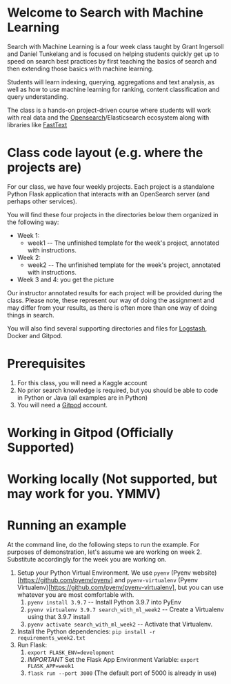 # Welcome to Search with Machine Learning

Search with Machine Learning is a four week class taught by Grant Ingersoll and Daniel Tunkelang and is focused on helping students
quickly get up to speed on search best practices by first teaching the basics of search and then extending those basics with machine learning.  

Students will learn indexing, querying, aggregations and text analysis, as well as how to use machine learning for ranking, content classification and query understanding.

The class is a hands-on project-driven course where students will work with real data and the [Opensearch](https://opensearch.com)/Elasticsearch ecosystem along with libraries like [FastText](https://fasttext.cc/)

# Class code layout (e.g. where the projects are)

For our class, we have four weekly projects.  Each project
is a standalone Python Flask application that interacts with an OpenSearch server (and perhaps other services).  

You will find these four projects in the directories below them organized in the following way:

- Week 1:
    - week1 -- The unfinished template for the week's project, annotated with instructions.
- Week 2:
    - week2 -- The unfinished template for the week's project, annotated with instructions.
- Week 3 and 4: you get the picture

Our instructor annotated results for each project will be provided during the class.  Please note, these represent our way of doing the assignment and may differ from your results, as there is often more than one way of doing things in search.

You will also find several supporting directories and files for [Logstash](https://opensearch.org/docs/latest/clients/logstash/), Docker and Gitpod.

# Prerequisites

1. For this class, you will need a Kaggle account
1. No prior search knowledge is required, but you should be able to code in Python or Java (all examples are in Python)
1. You will need a [Gitpod](https://gitpod.io) account.

# Working in Gitpod (Officially Supported)



# Working locally (Not supported, but may work for you. YMMV)     

# Running an example

At the command line, do the following steps to run the example.  For purposes of demonstration, let's assume we are working on week 2.  Substitute accordingly for the week you are working on.

1. Setup your Python Virtual Environment.  We use `pyenv` (Pyenv website)[https://github.com/pyenv/pyenv] and `pyenv-virtualenv` (Pyenv Virtualenv)[https://github.com/pyenv/pyenv-virtualenv], but you can use whatever you are most comfortable with.
    1. `pyenv install 3.9.7` -- Install Python 3.9.7 into PyEnv
    1. `pyenv virtualenv 3.9.7 search_with_ml_week2` -- Create a Virtualenv using that 3.9.7 install
    1. `pyenv activate search_with_ml_week2` -- Activate that Virtualenv. 
1. Install the Python dependencies: `pip install -r requirements_week2.txt`
1. Run Flask: 
    1. `export FLASK_ENV=development`
    1.  *_IMPORTANT_* Set the Flask App Environment Variable: `export FLASK_APP=week1` 
    1. `flask run --port 3000` (The default port of 5000 is already in use) 